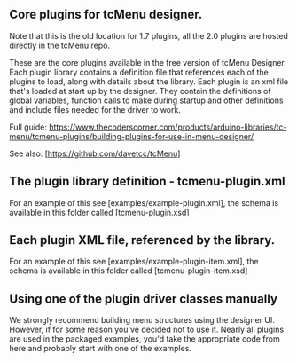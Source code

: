 ## Core plugins for tcMenu designer.

Note that this is the old location for 1.7 plugins, all the 2.0 plugins are hosted directly in the tcMenu repo.

These are the core plugins available in the free version of tcMenu Designer. Each plugin library contains a definition file that references each of the plugins to load, along with details about the library. Each plugin is an xml file that's loaded at start up by the designer. They contain the definitions of global variables, function calls to make during startup and other definitions and include files needed for the driver to work. 

Full guide: https://www.thecoderscorner.com/products/arduino-libraries/tc-menu/tcmenu-plugins/building-plugins-for-use-in-menu-designer/

See also: [https://github.com/davetcc/tcMenu]

## The plugin library definition - tcmenu-plugin.xml

For an example of this see [examples/example-plugin.xml], the schema is available in this folder called [tcmenu-plugin.xsd]

## Each plugin XML file, referenced by the library.

For an example of this see [examples/example-plugin-item.xml], the schema is available in this folder called [tcmenu-plugin-item.xsd]

## Using one of the plugin driver classes manually

We strongly recommend building menu structures using the designer UI. However, if for some reason you've decided not to use it. Nearly all plugins are used in the packaged examples, you'd take the appropriate code from here and probably start with one of the examples. 
